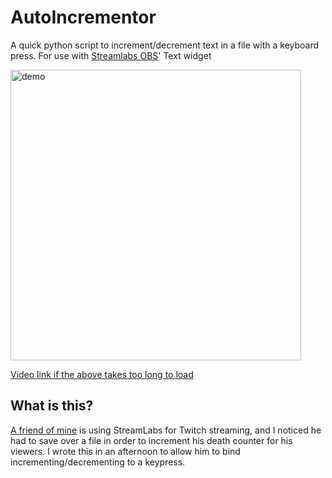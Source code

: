 # AutoIncrementor
A quick python script to increment/decrement text in a file with a keyboard press. For use with [Streamlabs OBS](http://streamlabs.com/)' Text widget

<img src="Demo.gif" alt="demo" style="width: 465;" />

[Video link if the above takes too long to load](https://imgur.com/a/w0PJlpq)

## What is this?
[A friend of mine](https://www.twitch.tv/thedugnutt) is using StreamLabs for Twitch streaming, and I noticed he had to save over a file in order to increment his death counter for his viewers. I wrote this in an afternoon to allow him to bind incrementing/decrementing to a keypress.
